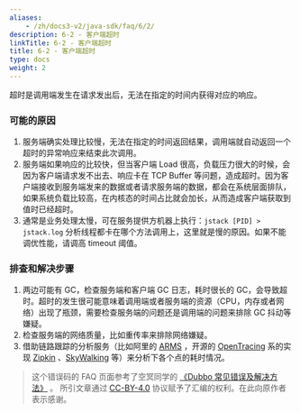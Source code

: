 ```yaml
---
aliases:
    - /zh/docs3-v2/java-sdk/faq/6/2/
description: 6-2 - 客户端超时
linkTitle: 6-2 - 客户端超时
title: 6-2 - 客户端超时
type: docs
weight: 2
---
```



超时是调用端发生在请求发出后，无法在指定的时间内获得对应的响应。

### 可能的原因
1. 服务端确实处理比较慢，无法在指定的时间返回结果，调用端就自动返回一个超时的异常响应来结束此次调用。
2. 服务端如果响应的比较快，但当客户端 Load 很高，负载压力很大的时候，会因为客户端请求发不出去、响应卡在 TCP Buffer 等问题，造成超时。因为客户端接收到服务端发来的数据或者请求服务端的数据，都会在系统层面排队，如果系统负载比较高，在内核态的时间占比就会加长，从而造成客户端获取到值时已经超时。
3. 通常是业务处理太慢，可在服务提供方机器上执行：`jstack [PID] > jstack.log` 分析线程都卡在哪个方法调用上，这里就是慢的原因。如果不能调优性能，请调高 timeout 阈值。


### 排查和解决步骤

1. 两边可能有 GC，检查服务端和客户端 GC 日志，耗时很长的 GC，会导致超时。超时的发生很可能意味着调用端或者服务端的资源（CPU，内存或者网络）出现了瓶颈，需要检查服务端的问题还是调用端的问题来排除 GC 抖动等嫌疑。
2. 检查服务端的网络质量，比如重传率来排除网络嫌疑。
3. 借助链路跟踪的分析服务（比如阿里的 [ARMS](https://help.aliyun.com/document_detail/63796.html) ，开源的 [OpenTracing](https://github.com/opentracing/opentracing-java) 
系的实现 [Zipkin](https://github.com/openzipkin/zipkin) 、[SkyWalking](https://github.com/apache/skywalking) 等）来分析下各个点的耗时情况。


> 这个错误码的 FAQ 页面参考了空冥同学的 [《Dubbo 常见错误及解决方法》](https://github.com/StabilityMan/StabilityGuide/blob/master/docs/diagnosis/plugin/rpc/%E7%B3%BB%E7%BB%9F%E7%A8%B3%E5%AE%9A%E6%80%A7%E2%80%94%E2%80%94Dubbo%E5%B8%B8%E8%A7%81%E9%94%99%E8%AF%AF%E5%8F%8A%E8%A7%A3%E5%86%B3%E6%96%B9%E6%B3%95.md) 。
所引文章通过 [CC-BY-4.0](http://creativecommons.org/licenses/by/4.0/) 协议赋予了汇编的权利。在此向原作者表示感谢。